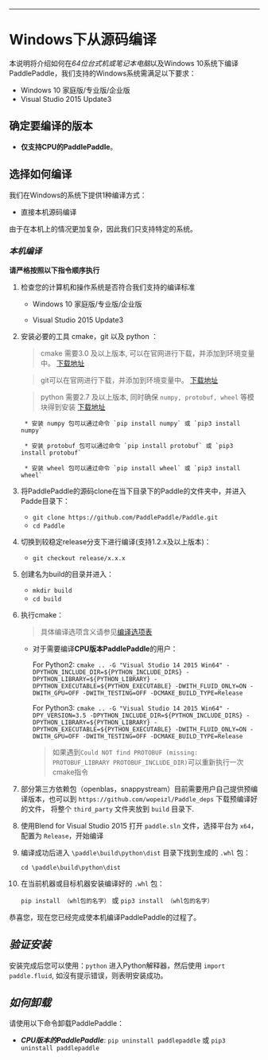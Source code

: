 ***
# **Windows下从源码编译**

本说明将介绍如何在*64位台式机或笔记本电脑*以及Windows 10系统下编译PaddlePaddle，我们支持的Windows系统需满足以下要求：

* Windows 10 家庭版/专业版/企业版
* Visual Studio 2015 Update3

## 确定要编译的版本
* **仅支持CPU的PaddlePaddle**。

<!--* 支持GPU的PaddlePaddle，为了使得PaddlePaddle程序运行的更加迅速，我们通常使用GPU对PaddlePaddle程序进行加速，但安装GPU版本的PaddlePaddle需要先拥有满足以下条件的NVIDIA? GPU（具体安装流程和配置请务必参见NVIDIA官方文档：[For CUDA](https://docs.nvidia.com/cuda/cuda-installation-guide-linux/)，[For cuDNN](https://docs.nvidia.com/deeplearning/sdk/cudnn-install/)）
	* *Cuda 工具包9.0配合cuDNN v7*
	* *Cuda 工具包8.0配合cuDNN v7*
	* *GPU运算能力超过1.0的硬件设备*-->

## 选择如何编译
我们在Windows的系统下提供1种编译方式：

* 直接本机源码编译

由于在本机上的情况更加复杂，因此我们只支持特定的系统。


<a name="ct_source"></a>

### ***本机编译***

**请严格按照以下指令顺序执行**

1. 检查您的计算机和操作系统是否符合我们支持的编译标准

    * Windows 10 家庭版/专业版/企业版
    
    * Visual Studio 2015 Update3

2. 安装必要的工具 cmake，git 以及 python ：

    > cmake 需要3.0 及以上版本, 可以在官网进行下载，并添加到环境变量中。 [下载地址](https://cmake.org/download/)
    
    > git可以在官网进行下载，并添加到环境变量中。 [下载地址](https://gitforwindows.org/)
    
    > python 需要2.7 及以上版本, 同时确保 `numpy, protobuf, wheel` 等模块得到安装 [下载地址](https://www.python.org/download/releases/2.7/)
    
        * 安装 numpy 包可以通过命令 `pip install numpy` 或 `pip3 install numpy`
        
        * 安装 protobuf 包可以通过命令 `pip install protobuf` 或 `pip3 install protobuf`
        
        * 安装 wheel 包可以通过命令 `pip install wheel` 或 `pip3 install wheel`

3. 将PaddlePaddle的源码clone在当下目录下的Paddle的文件夹中，并进入Padde目录下：

	- `git clone https://github.com/PaddlePaddle/Paddle.git`
	- `cd Paddle`

4. 切换到较稳定release分支下进行编译(支持1.2.x及以上版本)：

	- `git checkout release/x.x.x`

5. 创建名为build的目录并进入：

	- `mkdir build`
	- `cd build`

6. 执行cmake：

	>具体编译选项含义请参见[编译选项表](../Tables.html/#Compile)<!--TODO：Link 安装选项表到这里-->


	*  对于需要编译**CPU版本PaddlePaddle**的用户：

		For Python2: `cmake .. -G "Visual Studio 14 2015 Win64" -DPYTHON_INCLUDE_DIR=${PYTHON_INCLUDE_DIRS}
			 -DPYTHON_LIBRARY=${PYTHON_LIBRARY}
			 -DPYTHON_EXECUTABLE=${PYTHON_EXECUTABLE} -DWITH_FLUID_ONLY=ON -DWITH_GPU=OFF -DWITH_TESTING=OFF -DCMAKE_BUILD_TYPE=Release`
			 
		For Python3: `cmake .. -G "Visual Studio 14 2015 Win64" -DPY_VERSION=3.5 -DPYTHON_INCLUDE_DIR=${PYTHON_INCLUDE_DIRS}
			 -DPYTHON_LIBRARY=${PYTHON_LIBRARY}
			 -DPYTHON_EXECUTABLE=${PYTHON_EXECUTABLE} -DWITH_FLUID_ONLY=ON -DWITH_GPU=OFF -DWITH_TESTING=OFF -DCMAKE_BUILD_TYPE=Release`

		> 如果遇到`Could NOT find PROTOBUF (missing:  PROTOBUF_LIBRARY PROTOBUF_INCLUDE_DIR)`可以重新执行一次cmake指令

7. 部分第三方依赖包（openblas，snappystream）目前需要用户自己提供预编译版本，也可以到 `https://github.com/wopeizl/Paddle_deps` 下载预编译好的文件， 将整个 `third_party` 文件夹放到 `build` 目录下.

8. 使用Blend for Visual Studio 2015 打开 `paddle.sln` 文件，选择平台为 `x64`，配置为 `Release`，开始编译

9. 编译成功后进入 `\paddle\build\python\dist` 目录下找到生成的 `.whl` 包：
  
	`cd \paddle\build\python\dist`

10. 在当前机器或目标机器安装编译好的 `.whl` 包：

	`pip install （whl包的名字）` 或 `pip3 install （whl包的名字）`

恭喜您，现在您已经完成使本机编译PaddlePaddle的过程了。


## ***验证安装***
安装完成后您可以使用：`python` 进入Python解释器，然后使用 `import paddle.fluid`, 如沒有提示错误，则表明安装成功。

## ***如何卸载***
请使用以下命令卸载PaddlePaddle：

* ***CPU版本的PaddlePaddle***: `pip uninstall paddlepaddle` 或 `pip3 uninstall paddlepaddle`

